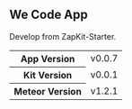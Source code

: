 We Code App
----------------

Develop from ZapKit-Starter.

<table>
  <tbody>
    <tr>
      <th>App Version</th>
      <td>v0.0.7</td>
    </tr>
    <tr>
      <th>Kit Version</th>
      <td>v0.0.1</td>
    </tr>
    <tr>
      <th>Meteor Version</th>
      <td>v1.2.1</td>
    </tr>
  </tbody>
</table>


